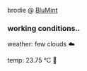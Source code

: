 brodie @ [BluMint](https://www.linkedin.com/company/blumint-io/)

<!--weather_start-->
### working conditions..

weather: few clouds ☁️

temp: 23.75 °C 🥶

<!--weather_end-->
